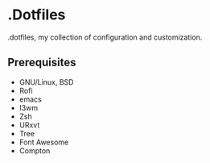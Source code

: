 # .Dotfiles

.dotfiles, my collection of configuration and customization.

## Prerequisites
* GNU/Linux, BSD
* Rofi
* emacs
* I3wm
* Zsh
* URxvt
* Tree
* Font Awesome
* Compton
